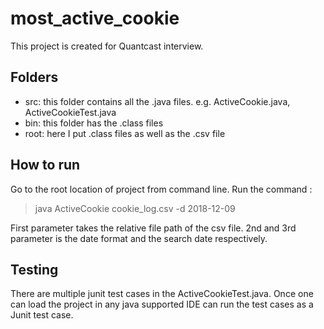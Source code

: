 # most_active_cookie

This project is created for Quantcast interview.


## Folders
- src:  this folder contains all the .java files. e.g. ActiveCookie.java, ActiveCookieTest.java
- bin: this folder has the .class files
- root: here I put .class files as well as the .csv file


## How to run

Go to the root location of project from command line. Run the command :
>  java ActiveCookie cookie_log.csv -d 2018-12-09

First parameter takes the relative file path of the csv file. 2nd and 3rd parameter is the date format and the search date respectively.

## Testing 

There are multiple junit test cases in the ActiveCookieTest.java. Once one can load the project in any java supported IDE can run the test cases as a Junit test case.